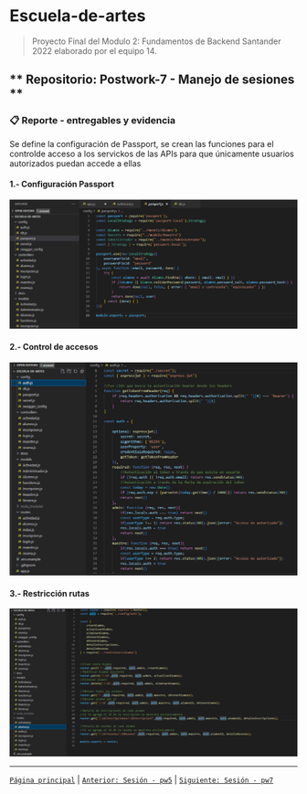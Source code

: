 # Escuela-de-artes

>Proyecto Final del Modulo 2: Fundamentos de Backend Santander 2022 elaborado por el equipo 14.

## ** Repositorio: Postwork-7 - Manejo de sesiones **

### 📋 Reporte - entregables y evidencia

Se define la configuración de Passport, se crean las funciones para el controlde acceso a los servickos de las APIs para que únicamente usuarios autorizados puedan accede a ellas


#### 1.- Configuración Passport
<img src="img/1.ConfigPassport.png" alt="Configuración Password" >

#### 2.- Control de accesos
<img src="img/2.ControlAccesos.png" alt="Control Accesos" >

#### 3.- Restricción rutas
<img src="img/3.RutasRestriccion.png" alt="Restricción de Rutas" >


-------
[`Página principal`](../../README.md) | [`Anterior: Sesión - pw5`](../pw5/README.md) | [`Siguiente: Sesión - pw7`](../pw7/README.md)
